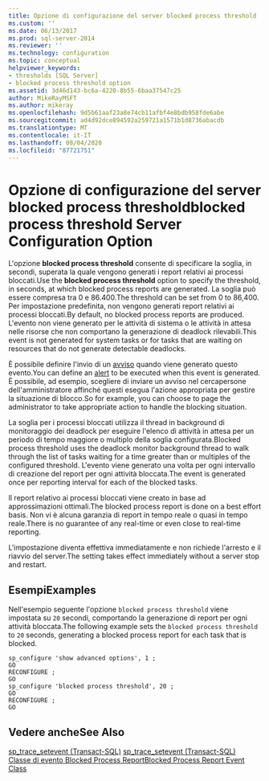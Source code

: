 ```yaml
---
title: Opzione di configurazione del server blocked process threshold | Microsoft Docs
ms.custom: ''
ms.date: 06/13/2017
ms.prod: sql-server-2014
ms.reviewer: ''
ms.technology: configuration
ms.topic: conceptual
helpviewer_keywords:
- thresholds [SQL Server]
- blocked process threshold option
ms.assetid: 3d46d143-bc6a-4220-8b55-6baa37547c25
author: MikeRayMSFT
ms.author: mikeray
ms.openlocfilehash: 9d5b61aaf23a8e74cb11afbf4e8bdb958fde6abe
ms.sourcegitcommit: ad4d92dce894592a259721a1571b1d8736abacdb
ms.translationtype: MT
ms.contentlocale: it-IT
ms.lasthandoff: 08/04/2020
ms.locfileid: "87721751"
---
```

# <a name="blocked-process-threshold-server-configuration-option"></a><span data-ttu-id="36d58-102">Opzione di configurazione del server blocked process threshold</span><span class="sxs-lookup"><span data-stu-id="36d58-102">blocked process threshold Server Configuration Option</span></span>
  <span data-ttu-id="36d58-103">L'opzione **blocked process threshold** consente di specificare la soglia, in secondi, superata la quale vengono generati i report relativi ai processi bloccati.</span><span class="sxs-lookup"><span data-stu-id="36d58-103">Use the **blocked process threshold** option to specify the threshold, in seconds, at which blocked process reports are generated.</span></span> <span data-ttu-id="36d58-104">La soglia può essere compresa tra 0 e 86.400.</span><span class="sxs-lookup"><span data-stu-id="36d58-104">The threshold can be set from 0 to 86,400.</span></span> <span data-ttu-id="36d58-105">Per impostazione predefinita, non vengono generati report relativi ai processi bloccati.</span><span class="sxs-lookup"><span data-stu-id="36d58-105">By default, no blocked process reports are produced.</span></span> <span data-ttu-id="36d58-106">L'evento non viene generato per le attività di sistema o le attività in attesa nelle risorse che non comportano la generazione di deadlock rilevabili.</span><span class="sxs-lookup"><span data-stu-id="36d58-106">This event is not generated for system tasks or for tasks that are waiting on resources that do not generate detectable deadlocks.</span></span>  
  
 <span data-ttu-id="36d58-107">È possibile definire l'invio di un [avviso](../../ssms/agent/alerts.md) quando viene generato questo evento.</span><span class="sxs-lookup"><span data-stu-id="36d58-107">You can define an [alert](../../ssms/agent/alerts.md) to be executed when this event is generated.</span></span> <span data-ttu-id="36d58-108">È possibile, ad esempio, scegliere di inviare un avviso nel cercapersone dell'amministratore affinché questi esegua l'azione appropriata per gestire la situazione di blocco.</span><span class="sxs-lookup"><span data-stu-id="36d58-108">So for example, you can choose to page the administrator to take appropriate action to handle the blocking situation.</span></span>  
  
 <span data-ttu-id="36d58-109">La soglia per i processi bloccati utilizza il thread in background di monitoraggio dei deadlock per eseguire l'elenco di attività in attesa per un periodo di tempo maggiore o multiplo della soglia configurata.</span><span class="sxs-lookup"><span data-stu-id="36d58-109">Blocked process threshold uses the deadlock monitor background thread to walk through the list of tasks waiting for a time greater than or multiples of the configured threshold.</span></span> <span data-ttu-id="36d58-110">L'evento viene generato una volta per ogni intervallo di creazione del report per ogni attività bloccata.</span><span class="sxs-lookup"><span data-stu-id="36d58-110">The event is generated once per reporting interval for each of the blocked tasks.</span></span>  
  
 <span data-ttu-id="36d58-111">Il report relativo ai processi bloccati viene creato in base ad approssimazioni ottimali.</span><span class="sxs-lookup"><span data-stu-id="36d58-111">The blocked process report is done on a best effort basis.</span></span> <span data-ttu-id="36d58-112">Non vi è alcuna garanzia di report in tempo reale o quasi in tempo reale.</span><span class="sxs-lookup"><span data-stu-id="36d58-112">There is no guarantee of any real-time or even close to real-time reporting.</span></span>  
  
 <span data-ttu-id="36d58-113">L'impostazione diventa effettiva immediatamente e non richiede l'arresto e il riavvio del server.</span><span class="sxs-lookup"><span data-stu-id="36d58-113">The setting takes effect immediately without a server stop and restart.</span></span>  
  
## <a name="examples"></a><span data-ttu-id="36d58-114">Esempi</span><span class="sxs-lookup"><span data-stu-id="36d58-114">Examples</span></span>  
 <span data-ttu-id="36d58-115">Nell'esempio seguente l'opzione `blocked process threshold` viene impostata su `20` secondi, comportando la generazione di report per ogni attività bloccata.</span><span class="sxs-lookup"><span data-stu-id="36d58-115">The following example sets the `blocked process threshold` to `20` seconds, generating a blocked process report for each task that is blocked.</span></span>  
  
```  
sp_configure 'show advanced options', 1 ;  
GO  
RECONFIGURE ;  
GO  
sp_configure 'blocked process threshold', 20 ;  
GO  
RECONFIGURE ;  
GO  
```  
  
## <a name="see-also"></a><span data-ttu-id="36d58-116">Vedere anche</span><span class="sxs-lookup"><span data-stu-id="36d58-116">See Also</span></span>  
 <span data-ttu-id="36d58-117">[sp_trace_setevent &#40;Transact-SQL&#41;](/sql/relational-databases/system-stored-procedures/sp-trace-setevent-transact-sql) </span><span class="sxs-lookup"><span data-stu-id="36d58-117">[sp_trace_setevent &#40;Transact-SQL&#41;](/sql/relational-databases/system-stored-procedures/sp-trace-setevent-transact-sql) </span></span>  
 [<span data-ttu-id="36d58-118">Classe di evento Blocked Process Report</span><span class="sxs-lookup"><span data-stu-id="36d58-118">Blocked Process Report Event Class</span></span>](../../relational-databases/event-classes/blocked-process-report-event-class.md)  
  
  
